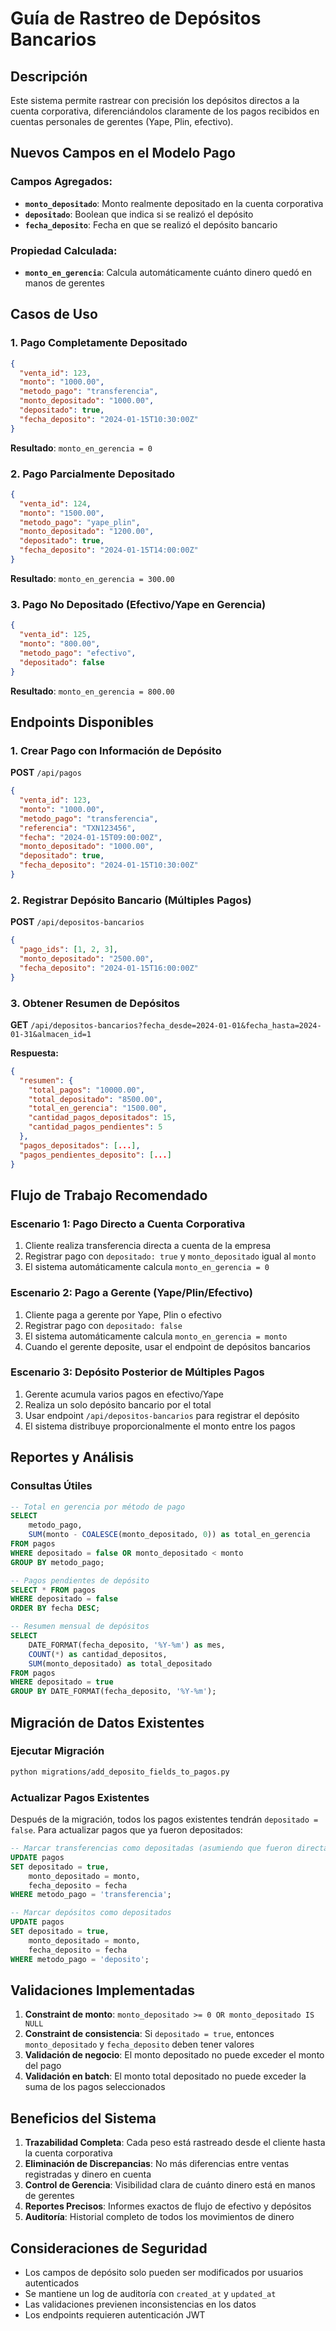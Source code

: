 # Guía de Rastreo de Depósitos Bancarios

## Descripción

Este sistema permite rastrear con precisión los depósitos directos a la cuenta corporativa, diferenciándolos claramente de los pagos recibidos en cuentas personales de gerentes (Yape, Plin, efectivo).

## Nuevos Campos en el Modelo Pago

### Campos Agregados:
- **`monto_depositado`**: Monto realmente depositado en la cuenta corporativa
- **`depositado`**: Boolean que indica si se realizó el depósito
- **`fecha_deposito`**: Fecha en que se realizó el depósito bancario

### Propiedad Calculada:
- **`monto_en_gerencia`**: Calcula automáticamente cuánto dinero quedó en manos de gerentes

## Casos de Uso

### 1. Pago Completamente Depositado
```json
{
  "venta_id": 123,
  "monto": "1000.00",
  "metodo_pago": "transferencia",
  "monto_depositado": "1000.00",
  "depositado": true,
  "fecha_deposito": "2024-01-15T10:30:00Z"
}
```
**Resultado**: `monto_en_gerencia = 0`

### 2. Pago Parcialmente Depositado
```json
{
  "venta_id": 124,
  "monto": "1500.00",
  "metodo_pago": "yape_plin",
  "monto_depositado": "1200.00",
  "depositado": true,
  "fecha_deposito": "2024-01-15T14:00:00Z"
}
```
**Resultado**: `monto_en_gerencia = 300.00`

### 3. Pago No Depositado (Efectivo/Yape en Gerencia)
```json
{
  "venta_id": 125,
  "monto": "800.00",
  "metodo_pago": "efectivo",
  "depositado": false
}
```
**Resultado**: `monto_en_gerencia = 800.00`

## Endpoints Disponibles

### 1. Crear Pago con Información de Depósito

**POST** `/api/pagos`

```json
{
  "venta_id": 123,
  "monto": "1000.00",
  "metodo_pago": "transferencia",
  "referencia": "TXN123456",
  "fecha": "2024-01-15T09:00:00Z",
  "monto_depositado": "1000.00",
  "depositado": true,
  "fecha_deposito": "2024-01-15T10:30:00Z"
}
```

### 2. Registrar Depósito Bancario (Múltiples Pagos)

**POST** `/api/depositos-bancarios`

```json
{
  "pago_ids": [1, 2, 3],
  "monto_depositado": "2500.00",
  "fecha_deposito": "2024-01-15T16:00:00Z"
}
```

### 3. Obtener Resumen de Depósitos

**GET** `/api/depositos-bancarios?fecha_desde=2024-01-01&fecha_hasta=2024-01-31&almacen_id=1`

**Respuesta:**
```json
{
  "resumen": {
    "total_pagos": "10000.00",
    "total_depositado": "8500.00",
    "total_en_gerencia": "1500.00",
    "cantidad_pagos_depositados": 15,
    "cantidad_pagos_pendientes": 5
  },
  "pagos_depositados": [...],
  "pagos_pendientes_deposito": [...]
}
```

## Flujo de Trabajo Recomendado

### Escenario 1: Pago Directo a Cuenta Corporativa
1. Cliente realiza transferencia directa a cuenta de la empresa
2. Registrar pago con `depositado: true` y `monto_depositado` igual al `monto`
3. El sistema automáticamente calcula `monto_en_gerencia = 0`

### Escenario 2: Pago a Gerente (Yape/Plin/Efectivo)
1. Cliente paga a gerente por Yape, Plin o efectivo
2. Registrar pago con `depositado: false`
3. El sistema automáticamente calcula `monto_en_gerencia = monto`
4. Cuando el gerente deposite, usar el endpoint de depósitos bancarios

### Escenario 3: Depósito Posterior de Múltiples Pagos
1. Gerente acumula varios pagos en efectivo/Yape
2. Realiza un solo depósito bancario por el total
3. Usar endpoint `/api/depositos-bancarios` para registrar el depósito
4. El sistema distribuye proporcionalmente el monto entre los pagos

## Reportes y Análisis

### Consultas Útiles

```sql
-- Total en gerencia por método de pago
SELECT 
    metodo_pago,
    SUM(monto - COALESCE(monto_depositado, 0)) as total_en_gerencia
FROM pagos 
WHERE depositado = false OR monto_depositado < monto
GROUP BY metodo_pago;

-- Pagos pendientes de depósito
SELECT * FROM pagos 
WHERE depositado = false 
ORDER BY fecha DESC;

-- Resumen mensual de depósitos
SELECT 
    DATE_FORMAT(fecha_deposito, '%Y-%m') as mes,
    COUNT(*) as cantidad_depositos,
    SUM(monto_depositado) as total_depositado
FROM pagos 
WHERE depositado = true 
GROUP BY DATE_FORMAT(fecha_deposito, '%Y-%m');
```

## Migración de Datos Existentes

### Ejecutar Migración
```bash
python migrations/add_deposito_fields_to_pagos.py
```

### Actualizar Pagos Existentes
Después de la migración, todos los pagos existentes tendrán `depositado = false`. Para actualizar pagos que ya fueron depositados:

```sql
-- Marcar transferencias como depositadas (asumiendo que fueron directas)
UPDATE pagos 
SET depositado = true, 
    monto_depositado = monto, 
    fecha_deposito = fecha 
WHERE metodo_pago = 'transferencia';

-- Marcar depósitos como depositados
UPDATE pagos 
SET depositado = true, 
    monto_depositado = monto, 
    fecha_deposito = fecha 
WHERE metodo_pago = 'deposito';
```

## Validaciones Implementadas

1. **Constraint de monto**: `monto_depositado >= 0 OR monto_depositado IS NULL`
2. **Constraint de consistencia**: Si `depositado = true`, entonces `monto_depositado` y `fecha_deposito` deben tener valores
3. **Validación de negocio**: El monto depositado no puede exceder el monto del pago
4. **Validación en batch**: El monto total depositado no puede exceder la suma de los pagos seleccionados

## Beneficios del Sistema

1. **Trazabilidad Completa**: Cada peso está rastreado desde el cliente hasta la cuenta corporativa
2. **Eliminación de Discrepancias**: No más diferencias entre ventas registradas y dinero en cuenta
3. **Control de Gerencia**: Visibilidad clara de cuánto dinero está en manos de gerentes
4. **Reportes Precisos**: Informes exactos de flujo de efectivo y depósitos
5. **Auditoría**: Historial completo de todos los movimientos de dinero

## Consideraciones de Seguridad

- Los campos de depósito solo pueden ser modificados por usuarios autenticados
- Se mantiene un log de auditoría con `created_at` y `updated_at`
- Las validaciones previenen inconsistencias en los datos
- Los endpoints requieren autenticación JWT